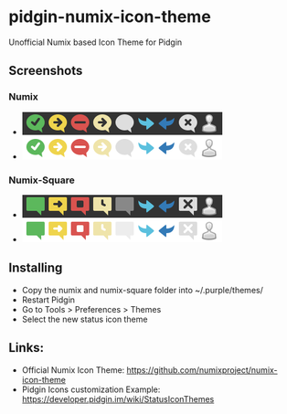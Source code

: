 # pidgin-numix-icon-theme
Unofficial Numix based Icon Theme for Pidgin

## Screenshots

### Numix
- ![numix-dark](screenshots/numix-dark.png "Numix (dark)")
- ![numix-light](screenshots/numix-light.png "Numix (light)")

### Numix-Square
- ![numix-square-dark](screenshots/numix-square-dark.png "Numix-Square (dark)")
- ![numix-square-light](screenshots/numix-square-light.png "Numix-Square (light)")


## Installing
- Copy the numix and numix-square folder into ~/.purple/themes/
- Restart Pidgin
- Go to Tools > Preferences > Themes
- Select the new status icon theme

## Links:
- Official Numix Icon Theme: https://github.com/numixproject/numix-icon-theme
- Pidgin Icons customization Example: https://developer.pidgin.im/wiki/StatusIconThemes
